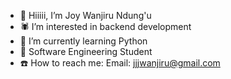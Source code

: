 - :brown_heart: Hiiiii, I’m Joy Wanjiru Ndung'u
- :spider: I’m interested in backend development
- :seedling: I’m currently learning Python
- :school: Software Engineering Student
- :telephone: How to reach me:   Email: jjjwanjiru@gmail.com



<!---
Jjjoywanjiru/Jjjoywanjiru is a ✨ special ✨ repository because its `README.md` (this file) appears on your GitHub profile.
You can click the Preview link to take a look at your changes.
--->
